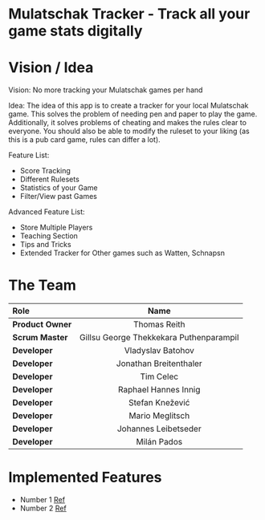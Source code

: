 # Mulatschak Tracker - Track all your game stats digitally



# Vision / Idea
Vision: No more tracking your Mulatschak games per hand

Idea: The idea of this app is to create a tracker for your local Mulatschak game. This solves the problem of needing pen and paper to play the game. Additionally, it solves problems of cheating and makes the rules clear to everyone.
You should also be able to modify the ruleset to your liking (as this is a pub card game, rules can differ a lot).

Feature List:
- Score Tracking
- Different Rulesets
- Statistics of your Game
- Filter/View past Games

Advanced Feature List:
- Store Multiple Players
- Teaching Section
- Tips and Tricks
- Extended Tracker for Other games such as Watten, Schnapsn

# The Team

| Role             | Name                  						| 
| :---             |    :----:             						|
| **Product Owner**| Thomas Reith								|
| **Scrum Master** | Gillsu George Thekkekara Puthenparampil 	|
| **Developer**    | Vladyslav Batohov       					|
| **Developer**    | Jonathan Breitenthaler 					|
| **Developer**    | Tim Celec   								|
| **Developer**    | Raphael Hannes Innig      					|
| **Developer**    | Stefan Knežević        					|
| **Developer**    | Mario Meglitsch          					|
| **Developer**    | Johannes Leibetseder          				|
| **Developer**    | Milán Pados          						|

# Implemented Features
- Number 1 [Ref]()
- Number 2 [Ref]()
